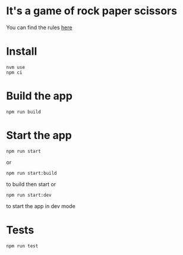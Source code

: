 # It's a game of rock paper scissors

You can find the rules [here](https://en.wikipedia.org/wiki/Rock_paper_scissors)

# Install

```
nvm use
npm ci
```

# Build the app

```
npm run build
```

# Start the app

```
npm run start
```
or 
```
npm run start:build
```
to build then start
or 
```
npm run start:dev
```
to start the app in dev mode
# Tests

```
npm run test
```
